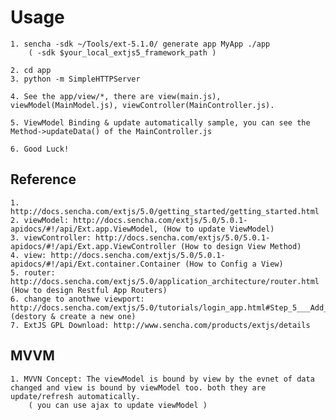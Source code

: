 # Usage

    1. sencha -sdk ~/Tools/ext-5.1.0/ generate app MyApp ./app
        ( -sdk $your_local_extjs5_framework_path )

    2. cd app
    3. python -m SimpleHTTPServer

    4. See the app/view/*, there are view(main.js), viewModel(MainModel.js), viewController(MainController.js).

    5. ViewModel Binding & update automatically sample, you can see the Method->updateData() of the MainController.js

    6. Good Luck!

## Reference

    1. http://docs.sencha.com/extjs/5.0/getting_started/getting_started.html
    2. viewModel: http://docs.sencha.com/extjs/5.0/5.0.1-apidocs/#!/api/Ext.app.ViewModel, (How to update ViewModel)
    3. viewController: http://docs.sencha.com/extjs/5.0/5.0.1-apidocs/#!/api/Ext.app.ViewController (How to design View Method)
    4. view: http://docs.sencha.com/extjs/5.0/5.0.1-apidocs/#!/api/Ext.container.Container (How to Config a View)
    5. router: http://docs.sencha.com/extjs/5.0/application_architecture/router.html (How to design Restful App Routers)
    6. change to anothwe viewport: http://docs.sencha.com/extjs/5.0/tutorials/login_app.html#Step_5___Add_Login_Logic (destory & create a new one)
    7. ExtJS GPL Download: http://www.sencha.com/products/extjs/details

## MVVM

    1. MVVN Concept: The viewModel is bound by view by the evnet of data changed and view is bound by viewModel too. both they are update/refresh automatically.
        ( you can use ajax to update viewModel )

